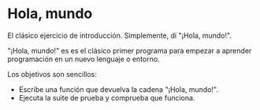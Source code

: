 # Hola, mundo

El clásico ejercicio de introducción. Simplemente, di "¡Hola, mundo!".

"¡Hola, mundo!" es es el clásico primer programa para empezar a aprender programación en un nuevo lenguaje o entorno.

Los objetivos son sencillos:

- Escribe una función que devuelva la cadena "¡Hola, mundo!".
- Ejecuta la suite de prueba y comprueba que funciona.

